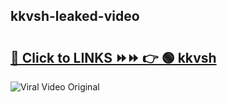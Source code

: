 
 ## kkvsh-leaked-video 

# <h2><a href="https://clipsfans.com/kkvsh&ref=git">🔗 Click to LINKS ⏩⏩ 👉 🟢 kkvsh </a></h2>

<a href="https://clipsfans.com/kkvsh&ref=git" rel="nofollow" data-target="animated-image.originalLink"><img src="https://i.ibb.co.com/xMMVF88/686577567.gif" alt="Viral Video Original" style="max-width: 100%; display: inline-block;" data-target="animated-image.originalImage"></a>
